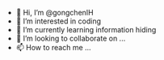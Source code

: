 - 👋 Hi, I’m @gongchenIH
- 👀 I’m interested in coding
- 🌱 I’m currently learning information hiding
- 💞️ I’m looking to collaborate on ...
- 📫 How to reach me ...

<!---
gongchenIH/gongchenIH is a ✨ special ✨ repository because its `README.md` (this file) appears on your GitHub profile.
You can click the Preview link to take a look at your changes.
--->
